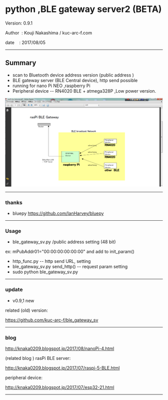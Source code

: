 ﻿# python ,BLE gateway server2 (BETA)

 Version: 0.9.1

 Author  : Kouji Nakashima / kuc-arc-f.com

 date    : 2017/08/05

***

## Summary
* scan to Bluetooth device address version (public address )
* BLE gateway server (BLE Central device), http send possible
* running for nano Pi NEO ,raspberry Pi 
* Peripheral device -- RN4020 BLE + atmega328P ,Low power version.


<img src="https://github.com/kuc-arc-f/screen-img/blob/master/python/ss-rPI-gateway.png?raw=true" style="max-width : 100%; max-height: 600px;">

***

### thanks

* bluepy
https://github.com/IanHarvey/bluepy


***
### Usage
* ble_gateway_sv.py /public address setting (48 bit)
 
 ex: mPubAddr01="00:00:00:00:00:00" and add to init_param()
* http_func.py -- http send URL, setting 
* ble_gateway_sv.py send_http() -- request param setting
* sudo python ble_gateway_sv.py

***

### update
* v0.9,1  new

 related (old) version: 

https://github.com/kuc-arc-f/ble_gateway_sv

***

### blog

http://knaka0209.blogspot.jp/2017/08/nanoPi-4.html

(related blog )
rasPi BLE server:

http://knaka0209.blogspot.jp/2017/07/raspi-5-BLE.html

peripheral device:

http://knaka0209.blogspot.jp/2017/07/esp32-21.html


***



